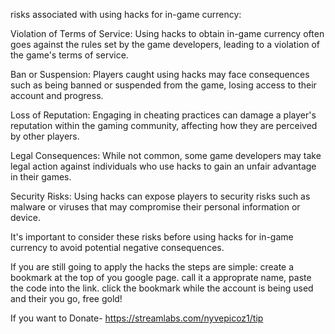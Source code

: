  risks associated with using hacks for in-game currency:

Violation of Terms of Service: Using hacks to obtain in-game currency often goes against the rules set by the game developers, leading to a violation of the game's terms of service.

Ban or Suspension: Players caught using hacks may face consequences such as being banned or suspended from the game, losing access to their account and progress.

Loss of Reputation: Engaging in cheating practices can damage a player's reputation within the gaming community, affecting how they are perceived by other players.

Legal Consequences: While not common, some game developers may take legal action against individuals who use hacks to gain an unfair advantage in their games.

Security Risks: Using hacks can expose players to security risks such as malware or viruses that may compromise their personal information or device.

It's important to consider these risks before using hacks for in-game currency to avoid potential negative consequences.




If you are still going to apply the hacks the steps are simple:
create a bookmark at the top of you google page.
call it a approprate name, paste the code into the link.
click the bookmark while the account is being used and their you go, free gold!

If you want to Donate- https://streamlabs.com/nyvepicoz1/tip 
